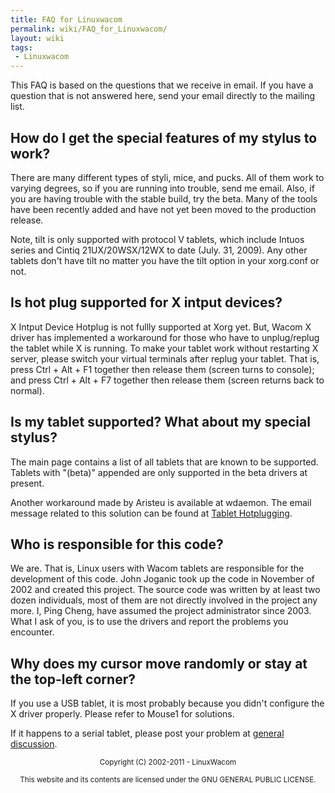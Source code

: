 ```yaml
---
title: FAQ for Linuxwacom
permalink: wiki/FAQ_for_Linuxwacom/
layout: wiki
tags:
 - Linuxwacom
---
```


This FAQ is based on the questions that we receive in email. If you have
a question that is not answered here, send your email directly to the
mailing list.

How do I get the special features of my stylus to work?
-------------------------------------------------------

There are many different types of styli, mice, and pucks. All of them
work to varying degrees, so if you are running into trouble, send me
email. Also, if you are having trouble with the stable build, try the
beta. Many of the tools have been recently added and have not yet been
moved to the production release.

Note, tilt is only supported with protocol V tablets, which include
Intuos series and Cintiq 21UX/20WSX/12WX to date (July. 31, 2009). Any
other tablets don't have tilt no matter you have the tilt option in your
xorg.conf or not.

Is hot plug supported for X intput devices?
-------------------------------------------

X Intput Device Hotplug is not fullly supported at Xorg yet. But, Wacom
X driver has implemented a workaround for those who have to
unplug/replug the tablet while X is running. To make your tablet work
without restarting X server, please switch your virtual terminals after
replug your tablet. That is, press Ctrl + Alt + F1 together then release
them (screen turns to console); and press Ctrl + Alt + F7 together then
release them (screen returns back to normal).

Is my tablet supported? What about my special stylus?
-----------------------------------------------------

The main page contains a list of all tablets that are known to be
supported. Tablets with "(beta)" appended are only supported in the beta
drivers at present.

Another workaround made by Aristeu is available at wdaemon. The email
message related to this solution can be found at [Tablet
Hotplugging](/wiki/Linuxwacom_HOWTO#Hotplugging_the_device "wikilink").

Who is responsible for this code?
---------------------------------

We are. That is, Linux users with Wacom tablets are responsible for the
development of this code. John Joganic took up the code in November of
2002 and created this project. The source code was written by at least
two dozen individuals, most of them are not directly involved in the
project any more. I, Ping Cheng, have assumed the project administrator
since 2003. What I ask of you, is to use the drivers and report the
problems you encounter.

Why does my cursor move randomly or stay at the top-left corner?
----------------------------------------------------------------

If you use a USB tablet, it is most probably because you didn't
configure the X driver properly. Please refer to Mouse1 for solutions.

If it happens to a serial tablet, please post your problem at [general
discussion](https://lists.sourceforge.net/lists/listinfo/linuxwacom-discuss).

<center>
<small> Copyright (C) 2002-2011 - LinuxWacom

This website and its contents are licensed under the GNU GENERAL PUBLIC
LICENSE. </small>

</center>
